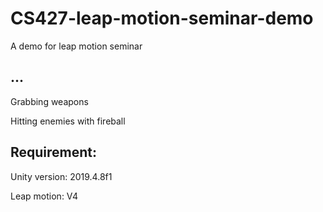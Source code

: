# CS427-leap-motion-seminar-demo
A demo for leap motion seminar
## ...
Grabbing weapons 

Hitting enemies with fireball

## Requirement:
Unity version: 2019.4.8f1

Leap motion: V4
